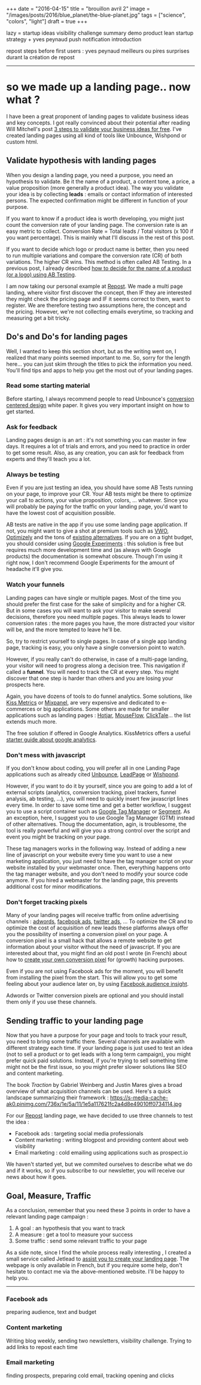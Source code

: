 +++
date = "2016-04-15"
title = "brouillon avril 2"
image = "/images/posts/2016/blue_planet/the-blue-planet.jpg"
tags = ["science", "colors", "light"]
draft = true
+++

lazy = startup ideas
visibility challenge summary
demo product
lean startup strategy + yves peynaud
push notification introduction

repost steps before first users : yves peynaud
meilleurs ou pires surprises durant la création de repost

---

# so we made up a landing page.. now what ?


I have been a great proponent of landing pages to validate business ideas and key concepts. I got really convinced about their potential after reading Will Mitchell's post [3 steps to validate your business ideas for free](http://startupbros.com/3-steps-to-validate-your-business-idea-for-free/). I've created landing pages using all kind of tools like Unbounce, Wishpond or custom html.

## Validate hypothesis with landing pages

When you design a landing page, you need a purpose, you need an hypothesis to validate. Be it the name of a product, a content tone, a price, a value proposition (more generally a product idea). The way you validate your idea is by collecting **leads** : emails or contact information of interested persons. The expected confirmation might be different in function of your purpose.

If you want to know if a product idea is worth developing, you might just count the conversion rate of your landing page. The conversion rate is an easy metric to collect. Conversion Rate =  Total leads / Total visitors (x 100 if you want percentage). This is mainly what I'll discuss in the rest of this post.

If you want to decide which logo or product name is better, then you need to run multiple variations and compare the conversion rate (CR) of both variations. The higher CR wins. This method is often called AB Testing. In a previous post, I already described [how to decide for the name of a product (or a logo) using AB Testing](http://jice.lavocat.name/blog/2013/05/30dstart-day-4-startup-name/).

I am now taking our personal example at [Repost](http://repost.elokenz.com). We made a multi page landing, where visitor first discover the concept, then IF they are interested they might check the pricing page and IF it seems correct to them, want to register. We are therefore testing two assumptions here, the concept and the pricing. However, we're not collecting emails everytime, so tracking and measuring get a bit tricky.

## Do's and Do's for landing pages

Well, I wanted to keep this section short, but as the writing went on, I realized that many points seemed important to me. So, sorry for the length here... you can just skim through the titles to pick the information you need. You'll find tips and apps to help you get the most out of your landing pages.

### Read some starting material

Before starting, I always recommend people to read Unbounce's [conversion centered design](http://unbounce.com/conversion-centered-design-guide/) white paper. It gives you very important insight on how to get started.

### Ask for feedback

Landing pages design is an art : it's not something you can master in few days. It requires a lot of trials and errors, and you need to practice in order to get some result. Also, as any creation, you can ask for feedback from experts and they'll teach you a lot.

###  Always be testing

Even if you are just testing an idea, you should have some AB Tests running on your page, to improve your CR. Your AB tests might be there to optimize your call to actions, your value proposition, colors, ... whatever. Since you will probably be paying for the traffic on your landing page, you'd want to have the lowest cost of acquisition possible.

AB tests are native in the app if you use some landing page application. If not, you might want to give a shot at premium tools such as [VWO](https://vwo.com/), [Optimizely](https://www.optimizely.com) and the tons of [existing alternatives](http://alternativeto.net/software/optimizely/). If you are on a tight budget, you should consider using [Google Experiments](https://developers.google.com/analytics/solutions/experiments) : this solution is free but requires much more development time and (as always with Google products) the documentation is somewhat obscure. Though I'm using it right now, I don't recommend Google Experiments for the amount of headache it'll give you.

### Watch your funnels

Landing pages can have single or multiple pages. Most of the time you should prefer the first case for the sake of simplicity and for a higher CR. But in some cases you will want to ask your visitor to make several decisions, therefore you need multiple pages. This always leads to lower conversion rates : the more pages you have, the more distracted your visitor will be, and the more tempted to leave he'll be.

So, try to restrict yourself to single pages. In case of a single app landing page, tracking is easy, you only have a single conversion point to watch.

However, if you really can't do otherwise, in case of a multi-page landing, your visitor will need to progress along a decision tree. This navigation if called a **funnel**. You will need to track the CR at every step. You might discover that one step is harder than others and you are losing your prospects here.

Again, you have dozens of tools to do funnel analytics. Some solutions, like [Kiss Metrics](https://www.kissmetrics.com) or [Mixpanel](https://mixpanel.com/), are very expensive and dedicated to e-commerces or big applications. Some others are made for smaller applications such as landing pages : [Hotjar](https://www.hotjar.com/), [MouseFlow](https://mouseflow.com), [ClickTale](https://www.clicktale.com)... the list extends much more.

The free solution if offered in Google Analytics. KissMetrics offers a useful [starter guide about google analytics](https://blog.kissmetrics.com/conversion-funnel-survival-guide/).

### Don't mess with javascript

If you don't know about coding, you will prefer all in one Landing Page applications such as already cited [Unbounce](http://unbounce.com/), [LeadPage](http://www.leadpages.net) or [Wishpond](https://www.wishpond.com/).

However, if you want to do it by yourself, since you are going to add a lot of external scripts (analytics, conversion tracking, pixel trackers, funnel analysis, ab testing, ...), you will need to quickly insert few javascript lines every time. In order to save some time and get a better workflow, I suggest you to use a script container such as [Google Tag Manager](https://www.google.com/analytics/tag-manager/) or [Segment](https://segment.com/). As an exception, here, I suggest you to use Google Tag Manager (GTM) instead of other alternatives. Thoug the documentation, agin, is troublesome, the tool is really powerful and will give you a strong control over the script and event you might be tracking on your page.

These tag managers works in the following way. Instead of adding a new line of javascript on your website every time you want to use a new marketing application, you just need to have the tag manager script on your website installed by your webmaster once. Then, everything happens onto the tag manager website, and you don't need to modify your source code anymore. If you hired a webmaster for the landing page, this prevents additional cost for minor modifications.

### Don't forget tracking pixels

Many of your landing pages will receive traffic from online advertising channels : [adwords](http://www.google.com/adwords/), [facebook ads](https://www.facebook.com/business/products/ads), [twitter ads](https://ads.twitter.com/), ...
To optimize the CR and to optimize the cost of acquisition of new leads these platforms always offer you the possibility of inserting a conversion pixel on your page. A conversion pixel is a small hack that allows a remote website to get information about your visitor without the need of javascript. If you are interested about that, you might find an old post I wrote (in French) about how to [create your own conversion pixel](http://jice.lavocat.name/blog/2009/06/cookie-stuffing-and-click-hidding/) for (growth) hacking purposes.

Even if you are not using Facebook ads for the moment, you will benefit from installing the pixel from the start. This will allow you to get some feeling about your audience later on, by using [Facebook audience insight](https://www.facebook.com/business/news/audience-insights).

Adwords or Twitter conversion pixels are optional and you should install them only if you use these channels.

## Sending traffic to your landing page

Now that you have a purpose for your page and tools to track your result, you need to bring some traffic there. Several channels are available with different strategy each time. If your landing page is just used to test an idea (not to sell a product or to get leads with a long term campaign), you might prefer quick paid solutions. Instead, if you're trying to sell something time might not be the first issue, so you might prefer slower solutions like SEO and content marketing.

The book *Traction* by Gabriel Weinberg and Justin Mares gives a broad overview of what acquisition channels can be used. Here's a quick landscape summarizing their framework :
https://s-media-cache-ak0.pinimg.com/736x/1e/5a/11/1e5a117621fc2a4d8e49010ff0734114.jpg

For our [Repost](http://repost.elokenz.com) landing page, we have decided to use three channels to test the idea :

* Facebook ads : targeting social media professionals
* Content marketing : writing blogpost and providing content about web visibility
* Email marketing : cold emailing using applications such as prospect.io

We haven't started yet, but we commited ourselves to describe what we do and if it works, so if you subscribe to our newsletter, you will receive our news about how it goes.

## Goal, Measure, Traffic

As a conclusion, remember that you need these 3 points in order to have a relevant landing page campaign :

1. A goal : an hypothesis that you want to track
2. A measure : get a tool to measure your success
3. Some traffic : send some relevant traffic to your page

As a side note, since I find the whole process really interesting , I created a small service called Jetlead to [assist you to create your landing page](http://jetlead.help/). The webpage is only available in French, but if you require some help, don't hesitate to contact me via the above-mentioned website. I'll be happy to help you.


---

### Facebook ads
preparing audience, text and budget

### Content marketing
Writing blog weekly, sending two newsletters, visibility challenge. Trying to add links to repost each time

### Email marketing
finding prospects, preparing cold email, tracking opening and clicks
